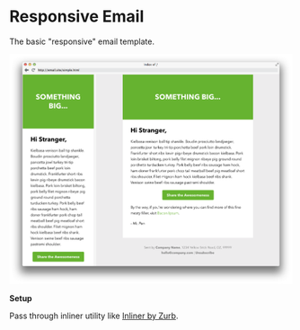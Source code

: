 Responsive Email
================
The basic "responsive" email template.

![Simple Template](/img/simple-template.png?raw=true)

**Setup**

Pass through inliner utility like [Inliner by Zurb](http://zurb.com/ink/inliner.php).
